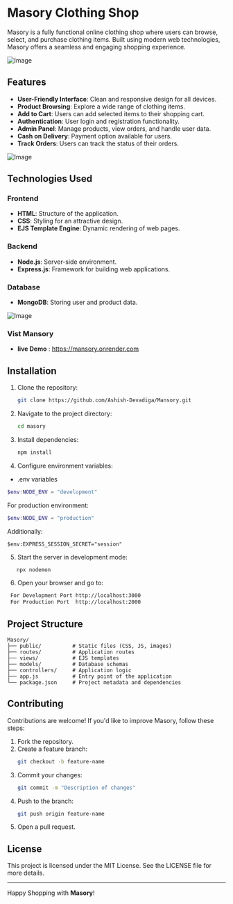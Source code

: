 # Masory Clothing Shop

Masory is a fully functional online clothing shop where users can browse, select, and purchase clothing items. Built using modern web technologies, Masory offers a seamless and engaging shopping experience.

![Image](https://i.pinimg.com/736x/ce/18/a1/ce18a181c9796450b4e3b4e48fea04e5.jpg)

## Features

- **User-Friendly Interface**: Clean and responsive design for all devices.
- **Product Browsing**: Explore a wide range of clothing items.
- **Add to Cart**: Users can add selected items to their shopping cart.
- **Authentication**: User login and registration functionality.
- **Admin Panel**: Manage products, view orders, and handle user data.
- **Cash on Delivery**: Payment option available for users.
- **Track Orders**: Users can track the status of their orders.

![Image](https://i.pinimg.com/736x/dd/50/8f/dd508f8b62e1fabcb812d4a0e060ae4c.jpg)

## Technologies Used

### Frontend

- **HTML**: Structure of the application.
- **CSS**: Styling for an attractive design.
- **EJS Template Engine**: Dynamic rendering of web pages.

### Backend

- **Node.js**: Server-side environment.
- **Express.js**: Framework for building web applications.

### Database

- **MongoDB**: Storing user and product data.

![Image](https://i.pinimg.com/736x/18/27/b4/1827b4aef84fe4923f3b50f3584e0a76.jpg)

### Vist Mansory

- **live Demo** : https://mansory.onrender.com
  

## Installation

1. Clone the repository:

   ```bash
   git clone https://github.com/Ashish-Devadiga/Mansory.git
   ```

2. Navigate to the project directory:

   ```bash
   cd masory
   ```

3. Install dependencies:

   ```bash
   npm install
   ```

4. Configure environment variables:

  - .env variables
  ```powershell
  $env:NODE_ENV = "development"
  ```
  For production environment:
  ```powershell
  $env:NODE_ENV = "production"
  ```
  Additionally:
  ```env
 $env:EXPRESS_SESSION_SECRET="session"
  ```

5. Start the server in development mode:

  ```bash
     npx nodemon
  ```

6. Open your browser and go to:
  ```bash
   For Development Port http://localhost:3000
   For Production Port  http://localhost:2000
  ```

## Project Structure

```plaintext
Masory/
├── public/          # Static files (CSS, JS, images)
├── routes/          # Application routes
├── views/           # EJS templates
├── models/          # Database schemas
├── controllers/     # Application logic
├── app.js           # Entry point of the application
└── package.json     # Project metadata and dependencies
```

## Contributing

Contributions are welcome! If you'd like to improve Masory, follow these steps:

1. Fork the repository.
2. Create a feature branch:
   ```bash
   git checkout -b feature-name
   ```
3. Commit your changes:
   ```bash
   git commit -m "Description of changes"
   ```
4. Push to the branch:
   ```bash
   git push origin feature-name
   ```
5. Open a pull request.

## License

This project is licensed under the MIT License. See the LICENSE file for more details.

---

Happy Shopping with **Masory**!   
